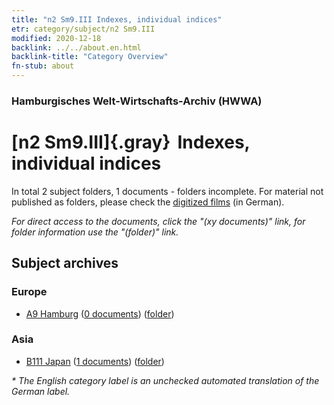 ```yaml
---
title: "n2 Sm9.III Indexes, individual indices"
etr: category/subject/n2 Sm9.III
modified: 2020-12-18
backlink: ../../about.en.html
backlink-title: "Category Overview"
fn-stub: about
---
```


### Hamburgisches Welt-Wirtschafts-Archiv (HWWA)
# [n2 Sm9.III]{.gray}&#8201; Indexes, individual indices&#160; 





In total 2 subject folders, 1 documents - folders incomplete.
For material not published as folders, please check the [digitized films](/film/h1_sh) (in German).

_For direct access to the documents, click the "(xy documents)" link, for folder information use the "(folder)" link._

## Subject archives



### Europe

- [A9 Hamburg](../../../geo/about.en.html#A9) (<a href="https://dfg-viewer.de/show/?tx_dlf[id]=https://pm20.zbw.eu/mets/sh/1409xx/140905/1631xx/163131/public.mets.en.xml" target="_blank">0 documents</a>) ([folder](http://purl.org/pressemappe20/folder/sh/140905,163131))

### Asia

- [B111 Japan](../../../geo/about.en.html#B111) (<a href="https://dfg-viewer.de/show/?tx_dlf[id]=https://pm20.zbw.eu/mets/sh/1412xx/141272/1631xx/163131/public.mets.en.xml" target="_blank">1 documents</a>) ([folder](http://purl.org/pressemappe20/folder/sh/141272,163131))


_* The English category label is an unchecked automated translation of the German label._

